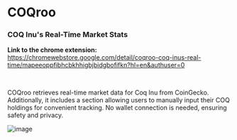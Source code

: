 <h1> COQroo </h1>
<h3> COQ Inu's Real-Time Market Stats </h3>

**Link to the chrome extension:** https://chromewebstore.google.com/detail/coqroo-coq-inus-real-time/mapeeoppfibhcbkhhigbjbidgbofifkn?hl=en&authuser=0

<br>

COQroo retrieves real-time market data for Coq Inu from CoinGecko. Additionally, it includes a section allowing users to manually input their COQ holdings for convenient tracking. No wallet connection is needed, ensuring safety and privacy.

![image](https://github.com/rnrcs17/COQroo/assets/48846950/11bd57d0-3663-4f01-adc1-676b3d0387b5)


